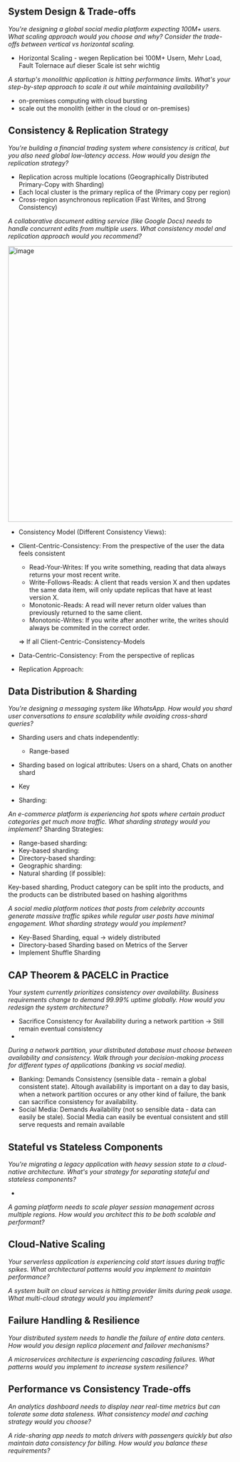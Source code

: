 
##  System Design & Trade-offs

*You're designing a global social media platform expecting 100M+ users. What scaling approach would you choose and why? Consider the trade-offs between vertical vs horizontal scaling.*

- Horizontal Scaling - wegen Replication bei 100M+ Usern, Mehr Load, Fault Tolernace auf dieser Scale ist sehr wichtig

*A startup's monolithic application is hitting performance limits. What's your step-by-step approach to scale it out while maintaining availability?*

- on-premises computing with cloud bursting
- scale out the monolith (either in the cloud or on-premises)

## Consistency & Replication Strategy

*You're building a financial trading system where consistency is critical, but you also need global low-latency access. How would you design the replication strategy?*

- Replication across multiple locations 
  (Geographically Distributed Primary-Copy with Sharding)
- Each local cluster is the primary replica of the (Primary copy per region)
- Cross-region asynchronous replication (Fast Writes, and Strong Consistency)

*A collaborative document editing service (like Google Docs) needs to handle concurrent edits from multiple users. What consistency model and replication approach would you recommend?*

<img width="1195" height="619" alt="image" src="https://github.com/user-attachments/assets/c88bf15a-8100-4984-9a90-eda1e933096b" />

- Consistency Model (Different Consistency Views):
- Client-Centric-Consistency: From the prespective of the user the data feels consistent
  - Read-Your-Writes: If you write something, reading that data always returns your most recent write.
  - Write-Follows-Reads: A client that reads version X and then updates the same data item, will only update replicas that have at least version X.
  - Monotonic-Reads: A read will never return older values than previously returned to the same client.
  - Monotonic-Writes: If you write after another write, the writes should always be commited in the correct order.
 
  => If all Client-Centric-Consistency-Models
 
- Data-Centric-Consistency: From the perspective of replicas
- Replication Approach:

## Data Distribution & Sharding

*You're designing a messaging system like WhatsApp. How would you shard user conversations to ensure scalability while avoiding cross-shard queries?*

- Sharding users and chats independently:
  - Range-based
- Sharding based on logical attributes: Users on a shard, Chats on another shard 
- Key

- Sharding: 

*An e-commerce platform is experiencing hot spots where certain product categories get much more traffic. What sharding strategy would you implement?*
Sharding Strategies:
- Range-based sharding: 
- Key-based sharding:
- Directory-based sharding:
- Geographic sharding:
- Natural sharding (if possible):

Key-based sharding, Product category can be split into the products, and the products can be distributed based on hashing algorithms


*A social media platform notices that posts from celebrity accounts generate massive traffic spikes while regular user posts have minimal engagement. What sharding strategy would you implement?*

- Key-Based Sharding, equal -> widely distributed
- Directory-based Sharding based on Metrics of the Server
- Implement Shuffle Sharding

## CAP Theorem & PACELC in Practice

*Your system currently prioritizes consistency over availability. Business requirements change to demand 99.99% uptime globally. How would you redesign the system architecture?*

- Sacrifice Consistency for Availability during a network partition -> Still remain eventual consistency
- 

*During a network partition, your distributed database must choose between availability and consistency. Walk through your decision-making process for different types of applications (banking vs social media).*

- Banking: Demands Consistency (sensible data - remain a global consistent state). Altough availability is important on a day to day basis, when a network partition occures or any other kind of failure, the bank can sacrifice consistency for availability.
- Social Media: Demands Availability (not so sensible data - data can easily be stale). Social Media can easily be eventual consistent and still serve requests 
and remain available
  

## Stateful vs Stateless Components

*You're migrating a legacy application with heavy session state to a cloud-native architecture. What's your strategy for separating stateful and stateless components?*

- 

*A gaming platform needs to scale player session management across multiple regions. How would you architect this to be both scalable and performant?*


## Cloud-Native Scaling

*Your serverless application is experiencing cold start issues during traffic spikes. What architectural patterns would you implement to maintain performance?*

*A system built on cloud services is hitting provider limits during peak usage. What multi-cloud strategy would you implement?*

## Failure Handling & Resilience

*Your distributed system needs to handle the failure of entire data centers. How would you design replica placement and failover mechanisms?*

*A microservices architecture is experiencing cascading failures. What patterns would you implement to increase system resilience?*

## Performance vs Consistency Trade-offs

*An analytics dashboard needs to display near real-time metrics but can tolerate some data staleness. What consistency model and caching strategy would you choose?*

*A ride-sharing app needs to match drivers with passengers quickly but also maintain data consistency for billing. How would you balance these requirements?*
